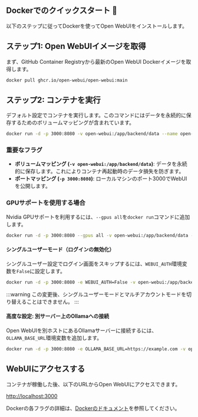 ## Dockerでのクイックスタート 🐳

以下のステップに従ってDockerを使ってOpen WebUIをインストールします。

## ステップ1: Open WebUIイメージを取得

まず、GitHub Container Registryから最新のOpen WebUI Dockerイメージを取得します。

```bash
docker pull ghcr.io/open-webui/open-webui:main
```

## ステップ2: コンテナを実行

デフォルト設定でコンテナを実行します。このコマンドにはデータを永続的に保存するためのボリュームマッピングが含まれています。

```bash
docker run -d -p 3000:8080 -v open-webui:/app/backend/data --name open-webui ghcr.io/open-webui/open-webui:main
```

### 重要なフラグ

- **ボリュームマッピング (`-v open-webui:/app/backend/data`)**: データを永続的に保存します。これによりコンテナ再起動時のデータ損失を防ぎます。
- **ポートマッピング (`-p 3000:8080`)**: ローカルマシンのポート3000でWebUIを公開します。

### GPUサポートを使用する場合

Nvidia GPUサポートを利用するには、`--gpus all`を`docker run`コマンドに追加します。

```bash
docker run -d -p 3000:8080 --gpus all -v open-webui:/app/backend/data --name open-webui ghcr.io/open-webui/open-webui:cuda
```


#### シングルユーザーモード（ログインの無効化）

シングルユーザー設定でログイン画面をスキップするには、`WEBUI_AUTH`環境変数を`False`に設定します。

```bash
docker run -d -p 3000:8080 -e WEBUI_AUTH=False -v open-webui:/app/backend/data --name open-webui ghcr.io/open-webui/open-webui:main
```

:::warning
この変更後、シングルユーザーモードとマルチアカウントモードを切り替えることはできません。
:::

#### 高度な設定: 別サーバー上のOllamaへの接続

Open WebUIを別ホストにあるOllamaサーバーに接続するには、`OLLAMA_BASE_URL`環境変数を追加します。

```bash
docker run -d -p 3000:8080 -e OLLAMA_BASE_URL=https://example.com -v open-webui:/app/backend/data --name open-webui --restart always ghcr.io/open-webui/open-webui:main
```

## WebUIにアクセスする

コンテナが稼働した後、以下のURLからOpen WebUIにアクセスできます。

[http://localhost:3000](http://localhost:3000)

Dockerの各フラグの詳細は、[Dockerのドキュメント](https://docs.docker.com/engine/reference/commandline/run/)を参照してください。
